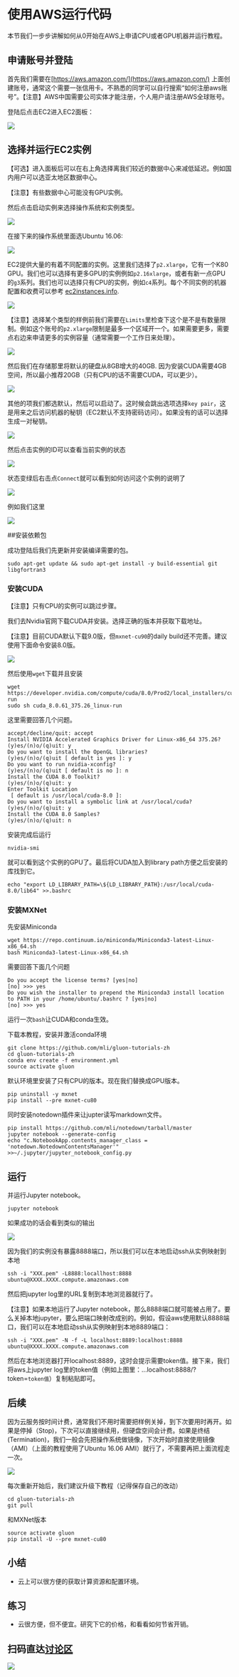 # 使用AWS运行代码

本节我们一步步讲解如何从0开始在AWS上申请CPU或者GPU机器并运行教程。

## 申请账号并登陆

首先我们需要在[https://aws.amazon.com/](https://aws.amazon.com/) 上面创建账号，通常这个需要一张信用卡。不熟悉的同学可以自行搜索“如何注册aws账号”。【注意】AWS中国需要公司实体才能注册，个人用户请注册AWS全球账号。

登陆后点击EC2进入EC2面板：

![](../img/aws.png)

## 选择并运行EC2实例

【可选】进入面板后可以在右上角选择离我们较近的数据中心来减低延迟。例如国内用户可以选亚太地区数据中心。

【注意】有些数据中心可能没有GPU实例。

然后点击启动实例来选择操作系统和实例类型。

![](../img/ec2.png)

在接下来的操作系统里面选Ubuntu 16.06:

![](../img/os.png)

EC2提供大量的有着不同配置的实例。这里我们选择了`p2.xlarge`，它有一个K80 GPU。我们也可以选择有更多GPU的实例例如`p2.16xlarge`，或者有新一点GPU的`g3`系列。我们也可以选择只有CPU的实例，例如`c4`系列。每个不同实例的机器配置和收费可以参考 [ec2instances.info](http://www.ec2instances.info/).

![](../img/p2x.png)

【注意】选择某个类型的样例前我们需要在`Limits`里检查下这个是不是有数量限制。例如这个账号的`p2.xlarge`限制是最多一个区域开一个。如果需要更多，需要点右边来申请更多的实例容量（通常需要一个工作日来处理）。

![](../img/limits.png)



然后我们在存储那里将默认的硬盘从8GB增大的40GB. 因为安装CUDA需要4GB空间，所以最小推荐20GB（只有CPU的话不需要CUDA，可以更少）。

![](../img/disk.png)

其他的项我们都选默认，然后可以启动了。这时候会跳出选项选择`key pair`，这是用来之后访问机器的秘钥（EC2默认不支持密码访问）。如果没有的话可以选择生成一对秘钥。

![](../img/keypair.png)

然后点击实例的ID可以查看当前实例的状态

![](../img/launching.png)

状态变绿后右击点`Connect`就可以看到如何访问这个实例的说明了

![](../img/connect.png)

例如我们这里

![](../img/ssh.png)

##安装依赖包 

成功登陆后我们先更新并安装编译需要的包。

```{.python .input}
sudo apt-get update && sudo apt-get install -y build-essential git libgfortran3
```

### 安装CUDA

【注意】只有CPU的实例可以跳过步骤。

我们去Nvidia官网下载CUDA并安装。选择正确的版本并获取下载地址。

【注意】目前CUDA默认下载9.0版，但`mxnet-cu90`的daily build还不完善。建议使用下面命令安装8.0版。

![](../img/cuda.png)

然后使用`wget`下载并且安装

```{.python .input}
wget https://developer.nvidia.com/compute/cuda/8.0/Prod2/local_installers/cuda_8.0.61_375.26_linux-run
sudo sh cuda_8.0.61_375.26_linux-run
```

这里需要回答几个问题。

```{.python .input}
accept/decline/quit: accept
Install NVIDIA Accelerated Graphics Driver for Linux-x86_64 375.26?
(y)es/(n)o/(q)uit: y
Do you want to install the OpenGL libraries?
(y)es/(n)o/(q)uit [ default is yes ]: y
Do you want to run nvidia-xconfig?
(y)es/(n)o/(q)uit [ default is no ]: n
Install the CUDA 8.0 Toolkit?
(y)es/(n)o/(q)uit: y
Enter Toolkit Location
 [ default is /usr/local/cuda-8.0 ]:
Do you want to install a symbolic link at /usr/local/cuda?
(y)es/(n)o/(q)uit: y
Install the CUDA 8.0 Samples?
(y)es/(n)o/(q)uit: n
```

安装完成后运行

```{.python .input}
nvidia-smi
```

就可以看到这个实例的GPU了。最后将CUDA加入到library path方便之后安装的库找到它。

```{.python .input}
echo "export LD_LIBRARY_PATH=\${LD_LIBRARY_PATH}:/usr/local/cuda-8.0/lib64" >>.bashrc
```

### 安装MXNet

先安装Miniconda

```{.python .input}
wget https://repo.continuum.io/miniconda/Miniconda3-latest-Linux-x86_64.sh
bash Miniconda3-latest-Linux-x86_64.sh
```

需要回答下面几个问题

```{.python .input}
Do you accept the license terms? [yes|no]
[no] >>> yes
Do you wish the installer to prepend the Miniconda3 install location
to PATH in your /home/ubuntu/.bashrc ? [yes|no]
[no] >>> yes
```

运行一次`bash`让CUDA和conda生效。

下载本教程，安装并激活conda环境

```{.python .input}
git clone https://github.com/mli/gluon-tutorials-zh
cd gluon-tutorials-zh
conda env create -f environment.yml
source activate gluon
```

默认环境里安装了只有CPU的版本。现在我们替换成GPU版本。

```{.python .input}
pip uninstall -y mxnet
pip install --pre mxnet-cu80

```

同时安装notedown插件来让jupter读写markdown文件。

```{.python .input}
pip install https://github.com/mli/notedown/tarball/master
jupyter notebook --generate-config
echo "c.NotebookApp.contents_manager_class = 'notedown.NotedownContentsManager'" >>~/.jupyter/jupyter_notebook_config.py

```

## 运行

并运行Jupyter notebook。

```{.python .input}
jupyter notebook
```

如果成功的话会看到类似的输出

![](../img/jupyter.png)

因为我们的实例没有暴露8888端口，所以我们可以在本地启动ssh从实例映射到本地

```{.python .input}
ssh -i "XXX.pem" -L8888:locallhost:8888 ubuntu@XXXX.XXXX.compute.amazonaws.com
```

然后把jupyter log里的URL复制到本地浏览器就行了。

【注意】如果本地运行了Jupyter notebook，那么8888端口就可能被占用了。要么关掉本地jupyter，要么把端口映射改成别的。例如，假设aws使用默认8888端口，我们可以在本地启动ssh从实例映射到本地8889端口：

```{.python .input}
ssh -i "XXX.pem" -N -f -L localhost:8889:localhost:8888 ubuntu@XXXX.XXXX.compute.amazonaws.com
```

然后在本地浏览器打开localhost:8889，这时会提示需要token值。接下来，我们将aws上jupyter log里的token值（例如上图里：...localhost:8888/?token=`token值`）复制粘贴即可。



## 后续

因为云服务按时间计费，通常我们不用时需要把样例关掉，到下次要用时再开。如果是停掉（Stop)，下次可以直接继续用，但硬盘空间会计费。如果是终结(Termination)，我们一般会先把操作系统做镜像，下次开始时直接使用镜像（AMI）（上面的教程使用了Ubuntu 16.06 AMI）就行了，不需要再把上面流程走一次。

![](../img/ami.png)

每次重新开始后，我们建议升级下教程（记得保存自己的改动）

```{.python .input}
cd gluon-tutorials-zh
git pull
```

和MXNet版本

```{.python .input}
source activate gluon
pip install -U --pre mxnet-cu80
```

## 小结

* 云上可以很方便的获取计算资源和配置环境。

## 练习

* 云很方便，但不便宜。研究下它的价格，和看看如何节省开销。


## 扫码直达[讨论区](https://discuss.gluon.ai/t/topic/6154)

![](../img/qr_aws.svg)
